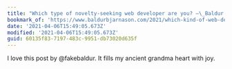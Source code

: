 ```yaml
---
title: "Which type of novelty-seeking web developer are you? –\_Baldur Bjarnason"
bookmark_of: 'https://www.baldurbjarnason.com/2021/which-kind-of-web-developer-are-you/'
date: '2021-04-06T15:49:05.673Z'
modified: '2021-04-06T15:49:05.673Z'
guid: 60135f83-7197-483c-9951-db73020d635f
---
```

I love this post by @fakebaldur. It fills my ancient grandma heart with joy. 
